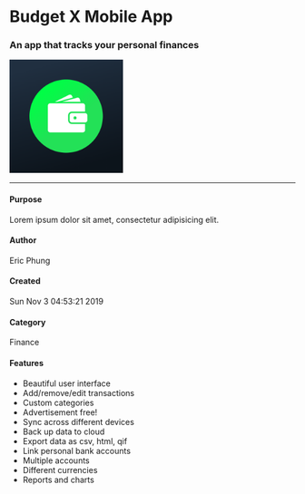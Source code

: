 # Budget X Mobile App #
### An app that tracks your personal finances ###
<img src="assets/icon.png" alt="drawing" width="200"/><hr>
#### Purpose ####
Lorem ipsum dolor sit amet, consectetur adipisicing elit.
#### Author ####
Eric Phung
#### Created ####
Sun Nov  3 04:53:21 2019
#### Category ####
Finance
<!-- ![Budget X Icon](assets/icon.png "Budget X Icon")
 -->
#### Features
*   Beautiful user interface
*   Add/remove/edit transactions
*   Custom categories
*   Advertisement free!
*   Sync across different devices
*   Back up data to cloud
*   Export data as csv, html, qif
*   Link personal bank accounts
*   Multiple accounts
*   Different currencies
*   Reports and charts
